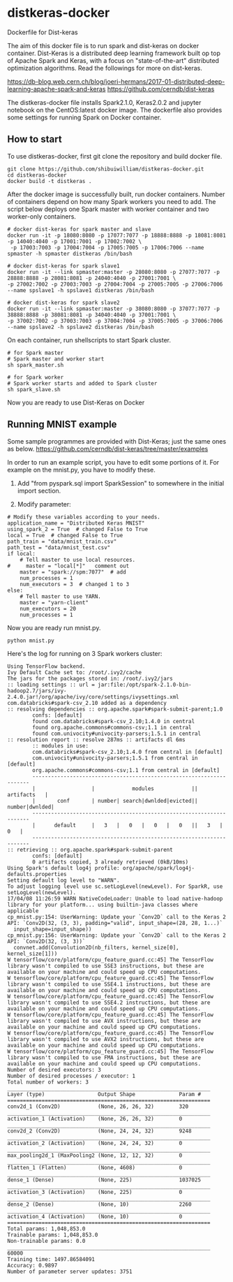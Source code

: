 # distkeras-docker
Dockerfile for Dist-keras

The aim of this docker file is to run spark and dist-keras on docker container.
Dist-Keras is a distributed deep learning framework built op top of Apache Spark and Keras, with a focus on "state-of-the-art" distributed optimization algorithms.
Read the followings for more on dist-keras.

https://db-blog.web.cern.ch/blog/joeri-hermans/2017-01-distributed-deep-learning-apache-spark-and-keras
https://github.com/cerndb/dist-keras


The distkeras-docker file installs Spark2.1.0, Keras2.0.2 and jupyter notebook on the CentOS:latest docker image.
The dockerfile also provides some settings for running Spark on Docker container.


## How to start
To use distkeras-docker, first git clone the repository and build docker file.

```
git clone https://github.com/shibuiwilliam/distkeras-docker.git
cd distkeras-docker
docker build -t distkeras .
```

After the docker image is successfully built, run docker containers.
Number of containers depend on how many Spark workers you need to add.
The script below deploys one Spark master with worker container and two worker-only containers.

```
# docker dist-keras for spark master and slave
docker run -it -p 18080:8080 -p 17077:7077 -p 18888:8888 -p 18081:8081 -p 14040:4040 -p 17001:7001 -p 17002:7002 \
 -p 17003:7003 -p 17004:7004 -p 17005:7005 -p 17006:7006 --name spmaster -h spmaster distkeras /bin/bash

# docker dist-keras for spark slave1
docker run -it --link spmaster:master -p 28080:8080 -p 27077:7077 -p 28888:8888 -p 28081:8081 -p 24040:4040 -p 27001:7001 \
-p 27002:7002 -p 27003:7003 -p 27004:7004 -p 27005:7005 -p 27006:7006 --name spslave1 -h spslave1 distkeras /bin/bash

# docker dist-keras for spark slave2
docker run -it --link spmaster:master -p 38080:8080 -p 37077:7077 -p 38888:8888 -p 38081:8081 -p 34040:4040 -p 37001:7001 \
-p 37002:7002 -p 37003:7003 -p 37004:7004 -p 37005:7005 -p 37006:7006 --name spslave2 -h spslave2 distkeras /bin/bash
```

On each container, run shellscripts to start Spark cluster.

```
# for Spark master
# Spark master and worker start
sh spark_master.sh

# for Spark worker
# Spark worker starts and added to Spark cluster
sh spark_slave.sh
```


Now you are ready to use Dist-Keras on Docker

## Running MNIST example
Some sample programmes are provided with Dist-Keras; just the same ones as below.
https://github.com/cerndb/dist-keras/tree/master/examples

In order to run an example script, you have to edit some portions of it.
For example on the mnist.py, you have to modify these.

1. Add "from pyspark.sql import SparkSession" to somewhere in the initial import section.

2. Modify parameter:
```
# Modify these variables according to your needs.
application_name = "Distributed Keras MNIST"
using_spark_2 = True  # changed False to True
local = True  # changed False to True
path_train = "data/mnist_train.csv"
path_test = "data/mnist_test.csv"
if local:
    # Tell master to use local resources.
#     master = "local[*]"   comment out
    master = "spark://spm:7077"  # add
    num_processes = 1
    num_executors = 3  # changed 1 to 3
else:
    # Tell master to use YARN.
    master = "yarn-client"
    num_executors = 20
    num_processes = 1
```

Now you are ready run mnist.py.

```
python mnist.py
```

Here's the log for running on 3 Spark workers cluster:

```
Using TensorFlow backend.
Ivy Default Cache set to: /root/.ivy2/cache
The jars for the packages stored in: /root/.ivy2/jars
:: loading settings :: url = jar:file:/opt/spark-2.1.0-bin-hadoop2.7/jars/ivy-2.4.0.jar!/org/apache/ivy/core/settings/ivysettings.xml
com.databricks#spark-csv_2.10 added as a dependency
:: resolving dependencies :: org.apache.spark#spark-submit-parent;1.0
        confs: [default]
        found com.databricks#spark-csv_2.10;1.4.0 in central
        found org.apache.commons#commons-csv;1.1 in central
        found com.univocity#univocity-parsers;1.5.1 in central
:: resolution report :: resolve 287ms :: artifacts dl 6ms
        :: modules in use:
        com.databricks#spark-csv_2.10;1.4.0 from central in [default]
        com.univocity#univocity-parsers;1.5.1 from central in [default]
        org.apache.commons#commons-csv;1.1 from central in [default]
        ---------------------------------------------------------------------
        |                  |            modules            ||   artifacts   |
        |       conf       | number| search|dwnlded|evicted|| number|dwnlded|
        ---------------------------------------------------------------------
        |      default     |   3   |   0   |   0   |   0   ||   3   |   0   |
        ---------------------------------------------------------------------
:: retrieving :: org.apache.spark#spark-submit-parent
        confs: [default]
        0 artifacts copied, 3 already retrieved (0kB/10ms)
Using Spark's default log4j profile: org/apache/spark/log4j-defaults.properties
Setting default log level to "WARN".
To adjust logging level use sc.setLogLevel(newLevel). For SparkR, use setLogLevel(newLevel).
17/04/08 11:26:59 WARN NativeCodeLoader: Unable to load native-hadoop library for your platform... using builtin-java classes where applicable
cp_mnist.py:154: UserWarning: Update your `Conv2D` call to the Keras 2 API: `Conv2D(32, (3, 3), padding="valid", input_shape=(28, 28, 1...)`
  input_shape=input_shape))
cp_mnist.py:156: UserWarning: Update your `Conv2D` call to the Keras 2 API: `Conv2D(32, (3, 3))`
  convnet.add(Convolution2D(nb_filters, kernel_size[0], kernel_size[1]))
W tensorflow/core/platform/cpu_feature_guard.cc:45] The TensorFlow library wasn't compiled to use SSE3 instructions, but these are available on your machine and could speed up CPU computations.
W tensorflow/core/platform/cpu_feature_guard.cc:45] The TensorFlow library wasn't compiled to use SSE4.1 instructions, but these are available on your machine and could speed up CPU computations.
W tensorflow/core/platform/cpu_feature_guard.cc:45] The TensorFlow library wasn't compiled to use SSE4.2 instructions, but these are available on your machine and could speed up CPU computations.
W tensorflow/core/platform/cpu_feature_guard.cc:45] The TensorFlow library wasn't compiled to use AVX instructions, but these are available on your machine and could speed up CPU computations.
W tensorflow/core/platform/cpu_feature_guard.cc:45] The TensorFlow library wasn't compiled to use AVX2 instructions, but these are available on your machine and could speed up CPU computations.
W tensorflow/core/platform/cpu_feature_guard.cc:45] The TensorFlow library wasn't compiled to use FMA instructions, but these are available on your machine and could speed up CPU computations.
Number of desired executors: 3
Number of desired processes / executor: 1
Total number of workers: 3
_________________________________________________________________
Layer (type)                 Output Shape              Param #
=================================================================
conv2d_1 (Conv2D)            (None, 26, 26, 32)        320
_________________________________________________________________
activation_1 (Activation)    (None, 26, 26, 32)        0
_________________________________________________________________
conv2d_2 (Conv2D)            (None, 24, 24, 32)        9248
_________________________________________________________________
activation_2 (Activation)    (None, 24, 24, 32)        0
_________________________________________________________________
max_pooling2d_1 (MaxPooling2 (None, 12, 12, 32)        0
_________________________________________________________________
flatten_1 (Flatten)          (None, 4608)              0
_________________________________________________________________
dense_1 (Dense)              (None, 225)               1037025
_________________________________________________________________
activation_3 (Activation)    (None, 225)               0
_________________________________________________________________
dense_2 (Dense)              (None, 10)                2260
_________________________________________________________________
activation_4 (Activation)    (None, 10)                0
=================================================================
Total params: 1,048,853.0
Trainable params: 1,048,853.0
Non-trainable params: 0.0
_________________________________________________________________
60000
Training time: 1497.86584091
Accuracy: 0.9897
Number of parameter server updates: 3751
```
